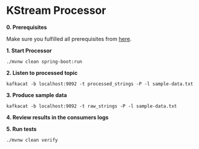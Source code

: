 # KStream Processor

**0. Prerequisites**

Make sure you fulfilled all prerequisites from [here](../README.md).

**1. Start Processor**

    ./mvnw clean spring-boot:run

**2. Listen to processed topic**

    kafkacat -b localhost:9092 -t processed_strings -P -l sample-data.txt
    
**3. Produce sample data**

    kafkacat -b localhost:9092 -t raw_strings -P -l sample-data.txt
    
**4. Review results in the consumers logs**

**5. Run tests**

    ./mvnw clean verify
